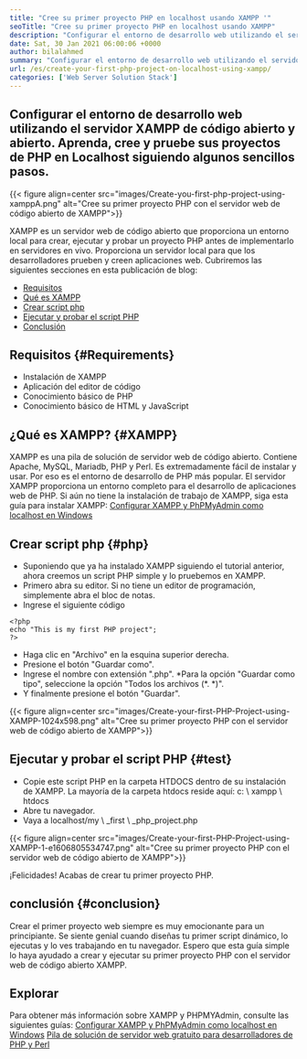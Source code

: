 ```yaml
---
title: "Cree su primer proyecto PHP en localhost usando XAMPP '" 
seoTitle: "Cree su primer proyecto PHP en localhost usando XAMPP" 
description: "Configurar el entorno de desarrollo web utilizando el servidor web de código abierto y abierto XAMPP. Cree y pruebe sus proyectos de PHP en Localhost siguiendo algunos sencillos pasos." 
date: Sat, 30 Jan 2021 06:00:06 +0000
author: bilalahmed
summary: "Configurar el entorno de desarrollo web utilizando el servidor XAMPP de código abierto y abierto. Aprenda, cree y pruebe sus proyectos de PHP en Localhost siguiendo algunos sencillos pasos." 
url: /es/create-your-first-php-project-on-localhost-using-xampp/
categories: ['Web Server Solution Stack']
---
```


## Configurar el entorno de desarrollo web utilizando el servidor XAMPP de código abierto y abierto. Aprenda, cree y pruebe sus proyectos de PHP en Localhost siguiendo algunos sencillos pasos.

{{< figure align=center src="images/Create-you-first-php-project-using-xamppA.png" alt="Cree su primer proyecto PHP con el servidor web de código abierto de XAMPP">}}

XAMPP es un servidor web de código abierto que proporciona un entorno local para crear, ejecutar y probar un proyecto PHP antes de implementarlo en servidores en vivo. Proporciona un servidor local para que los desarrolladores prueben y creen aplicaciones web. Cubriremos las siguientes secciones en esta publicación de blog:
  * [Requisitos][2]
  * [Qué es XAMPP][3]
  * [Crear script php][4]
  * [Ejecutar y probar el script PHP][5]
  * [Conclusión][6]

## Requisitos   {#Requirements}
  * Instalación de XAMPP
  * Aplicación del editor de código
  * Conocimiento básico de PHP
  * Conocimiento básico de HTML y JavaScript

## ¿Qué es XAMPP?   {#XAMPP}
XAMPP es una pila de solución de servidor web de código abierto. Contiene Apache, MySQL, Mariadb, PHP y Perl. Es extremadamente fácil de instalar y usar. Por eso es el entorno de desarrollo de PHP más popular. El servidor XAMPP proporciona un entorno completo para el desarrollo de aplicaciones web de PHP. Si aún no tiene la instalación de trabajo de XAMPP, siga esta guía para instalar XAMPP:
[Configurar XAMPP y PhPMyAdmin como localhost en Windows][7]

## Crear script php   {#php}
  * Suponiendo que ya ha instalado XAMPP siguiendo el tutorial anterior, ahora creemos un script PHP simple y lo pruebemos en XAMPP.
  * Primero abra su editor. Si no tiene un editor de programación, simplemente abra el bloc de notas.
  * Ingrese el siguiente código
```
<?php
echo "This is my first PHP project";
?>
```
  * Haga clic en "Archivo" en la esquina superior derecha.
  * Presione el botón "Guardar como".
  * Ingrese el nombre con extensión ".php".
  *Para la opción "Guardar como tipo", seleccione la opción "Todos los archivos (\*. \*)".
  * Y finalmente presione el botón "Guardar".

{{< figure align=center src="images/Create-your-first-PHP-Project-using-XAMPP-1024x598.png" alt="Cree su primer proyecto PHP con el servidor web de código abierto de XAMPP">}}


## Ejecutar y probar el script PHP   {#test}
  * Copie este script PHP en la carpeta HTDOCS dentro de su instalación de XAMPP. La mayoría de la carpeta htdocs reside aquí: c: \ xampp \ htdocs
  * Abre tu navegador.
  * Vaya a localhost/my \ _first \ _php_project.php

{{< figure align=center src="images/Create-your-first-PHP-Project-using-XAMPP-1-e1606805534747.png" alt="Cree su primer proyecto PHP con el servidor web de código abierto de XAMPP">}}

¡Felicidades! Acabas de crear tu primer proyecto PHP.

## conclusión   {#conclusion}
Crear el primer proyecto web siempre es muy emocionante para un principiante. Se siente genial cuando diseñas tu primer script dinámico, lo ejecutas y lo ves trabajando en tu navegador. Espero que esta guía simple lo haya ayudado a crear y ejecutar su primer proyecto PHP con el servidor web de código abierto XAMPP.

## Explorar
Para obtener más información sobre XAMPP y PHPMYAdmin, consulte las siguientes guías:
[Configurar XAMPP y PhPMyAdmin como localhost en Windows][7]
[Pila de solución de servidor web gratuito para desarrolladores de PHP y Perl][1]

  
[1]: https://products.containerize.com/solution-stack/xampp
[2]: #requirements
[3]: #xampp
[4]: #php
[5]: #test
[6]: #conclusion
[7]: https://blog.containerize.com/database-management-software/how-to-setup-xampp-and-phpmyadmin-as-localhost-on-windows/
